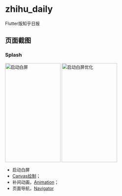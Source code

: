 # zhihu_daily

Flutter版知乎日报

## 页面截图

### Splash
<img src="https://github.com/zh8637688/Flutter-Practise/blob/master/screenshot/baiping.gif?raw=true" width = "180" height = "320" alt="启动白屏" align=center />  <img src="https://github.com/zh8637688/Flutter-Practise/blob/master/screenshot/baiping_opt.gif?raw=true" width = "180" height = "320" alt="启动白屏优化" align=center />   

* 启动白屏
* [Canvas绘制](https://flutter.io/flutter-for-android/#how-do-i-use-a-canvas-to-drawpaint)；
* 补间动画，[Animation](https://flutter.io/animations/#tween-animation)；
* 页面导航，[Navigator](https://docs.flutter.io/flutter/widgets/Navigator-class.html)
